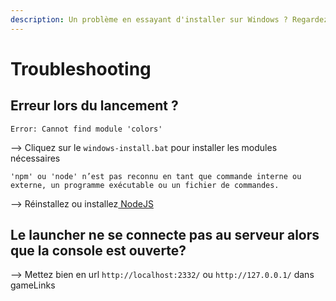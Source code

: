 ```yaml
---
description: Un problème en essayant d'installer sur Windows ? Regardez ici
---
```


# Troubleshooting

## Erreur lors du lancement ?

```text
Error: Cannot find module 'colors'
```

--&gt; Cliquez sur le `windows-install.bat` pour installer les modules nécessaires

```text
'npm' ou 'node' n’est pas reconnu en tant que commande interne ou externe, un programme exécutable ou un fichier de commandes.
```

--&gt; Réinstallez ou installez[ NodeJS](https://nodejs.org/)

## Le launcher ne se connecte pas au serveur alors que la console est ouverte?

--&gt; Mettez bien en url `http://localhost:2332/` ou `http://127.0.0.1/` dans gameLinks 




